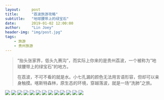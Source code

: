 ```yaml
---
layout:     post
title:      "荔波旅游攻略"
subtitle:   "地球腰带上的绿宝石"
date:       2019-01-02 12:00:00
author:     "Lin Joey"
header-img: "img/post.jpg"
tags:
    - 旅游
    - 贵州旅游
---
```

>“抬头张家界，低头九赛沟”，而实际上你来的是贵州荔波，一个被称为“地球腰带上的绿宝石”的地方。
> 
>在荔波，不可不看的就是水。小七孔漏的颜色无法用言语形容，但却可以亲身触摸。喀斯特森林，原生态的环境，穿越落波，就是一场“洗肺”之旅。

![](http://ww1.sinaimg.cn/large/7c08400ely1g2ph8yaqunj225j35ux48.jpg)
![](http://ww1.sinaimg.cn/large/7c08400ely1g2ph8y3m9qj21x12r8to1.jpg)
![](http://ww1.sinaimg.cn/large/7c08400ely1g2ph8yaytcj21x12r8qo9.jpg)
![](http://ww1.sinaimg.cn/large/7c08400ely1g2ph8y9pluj21x12r87w6.jpg)
![](http://ww1.sinaimg.cn/large/7c08400ely1g2ph97mu7nj21x12r8kh7.jpg)
![](http://ww1.sinaimg.cn/large/7c08400ely1g2ph97kjouj21x12r8kdt.jpg)
![](http://ww1.sinaimg.cn/large/7c08400ely1g2ph97ro3uj21x12r8tzh.jpg)
![](http://ww1.sinaimg.cn/large/7c08400ely1g2ph9jm9w6j21x12r8e4n.jpg)
![](http://ww1.sinaimg.cn/large/7c08400ely1g2pha4eh4qj21x12r8azb.jpg)
![](http://ww1.sinaimg.cn/large/7c08400ely1g2pha41gl6j21x12r81bf.jpg)
![](http://ww1.sinaimg.cn/large/7c08400ely1g2pha446u7j21x12r8h73.jpg)
![](http://ww1.sinaimg.cn/large/7c08400ely1g2pha4938zj21x12r8ty6.jpg)
![](http://ww1.sinaimg.cn/large/7c08400ely1g2pha4skt4j21x12r8h4j.jpg)